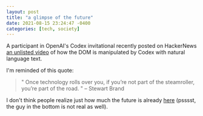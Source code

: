 ```yaml
---
layout: post
title: "a glimpse of the future"
date: 2021-08-15 23:24:47 -0400
categories: [tech, society]
---
```


A participant in OpenAI's Codex invitational recently posted on HackerNews [an unlisted video](https://www.youtube.com/watch?v=aneK0TUUAfA) of how the DOM is manipulated by Codex with natural language text.

I'm reminded of this quote:

> " Once technology rolls over you, if you’re not part of the steamroller, you’re part of the road. " 
> – Stewart Brand

I don't think people realize just how much the future is already [here](https://www.reddit.com/r/Damnthatsinteresting/comments/p0eyfe/a_deepfake_singularity/) (psssst, the guy in the bottom is not real as well).